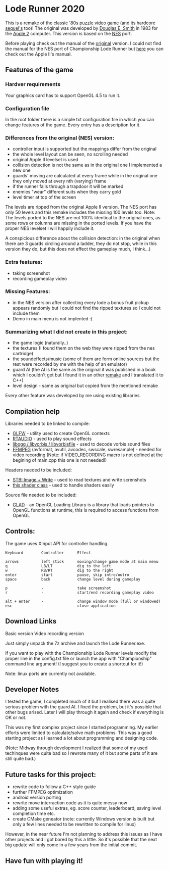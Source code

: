 # Lode Runner 2020

This is a remake of the classic ['80s puzzle video game](https://en.wikipedia.org/wiki/Lode_Runner) (and its hardcore [sequel's](https://en.wikipedia.org/wiki/Championship_Lode_Runner) too)!
The original was developed by [Douglas E. Smith](https://en.wikipedia.org/wiki/Douglas_E._Smith) in 1983 for the [Apple 2](https://en.wikipedia.org/wiki/Apple_II) computer. This version is based on the [NES](https://en.wikipedia.org/wiki/Nintendo_Entertainment_System) port.

Before playing check out the manual of the [original](https://www.gamesdatabase.org/Media/SYSTEM/Nintendo_NES//Manual/formated/Lode_Runner_-_1987_-_Br%C3%B8derbund_Software.pdf) version. I could not find the manual  for the NES port of Championship Lode Runner but [here](https://mocagh.org/broderbund/masksun-loderunner-loderunner-manual.pdf) you can check out the Apple II's manual.

## Features of the game
### Hardver requirements
Your graphics card has to support OpenGL 4.5 to run it.
### Configuration file
In the root folder there is a simple txt configuration file in which you can change features of the game. Every entry has a description for it.

### Differences from the original (NES) version:
- controller input is supported but the mappings differ from the original 
- the whole level layout can be seen, no scrolling needed
- original Apple II levelset is used
- collision detection is not the same as in the original one I implemented a new one 
- guards' moving are calculated at every frame while in the original one they only moved at every nth (varying) frame
- if the runner falls through a trapdoor it will be marked
- enemies "wear" different suits when they carry gold
- level timer at top of the screen

 The levels are ripped from the original Apple II version. The NES port has only 50 levels and this remake includes the missing 100 levels too. Note: The levels ported to the NES are not 100% identical to the original ones, as some rows or columns are missing in the ported levels. If you have the proper NES levelset I will happily include it.

A conspicious difference about the collision detection: in the original when there are 3 guards circling around a ladder, they do not stop, while in this version they do, but this does not effect the gameplay much, I think...)

### Extra features:
- taking screenshot
- recording gameplay video

### Missing Features:
- in the NES version after collecting every lode a bonus fruit pickup appears randomly but I could not find the ripped textures so I could not include them
- Demo in main menu is not implented :(

### Summarizing what I did not create in this project:
- the game logic (naturally..)
- the textures (I found them on the web they were ripped from the nes cartridge)
- the soundeffects/music (some of them are form online sources but the rest were recorded by me with the help of an emulator)
- guard AI (the AI is the same as the original it was published in a book which I couldn't get but I found it in an other [remake](https://github.com/SimonHung/LodeRunner) and I translated it to C++)
- level design - same as original but copied from the mentioned remake

Every other feature was developed by me using existing libraries.


## Compilation help

Libraries needed to be linked to compile:
- [GLFW](https://www.glfw.org/) - utility used to create OpenGL contexts
- [RTAUDIO](https://www.music.mcgill.ca/~gary/rtaudio/) - used to play sound effects
- [libogg / libvorbis / libvorbisfile](https://xiph.org/downloads/) - used to decode vorbis sound files
- [FFMPEG](https://ffmpeg.org/) (avformat, avutil, avcodec, swscale, swresample) - needed for video recording
(Note: if VIDEO_RECORDING macro is not defined at the begining of main.cpp this one is not needed!)

Headers needed to be included:
- [STBI Image + Write](https://github.com/nothings/stb) - used to read textures and write screnshots
- [this shader class](https://learnopengl.com/code_viewer_gh.php?code=includes/learnopengl/shader.h) - used to handle shaders easily

Source file needed to be included:
- [GLAD](https://glad.dav1d.de/) - an OpenGL Loading Library is a library that loads pointers to OpenGL functions at runtime, this is required to access functions from OpenGL

## Controls:
The game uses XInput API for controller handling.

	Keyboard    	Controller	    Effect

	arrows  	    left stick	    moving/change game mode at main menu
	q 			    LB/LT		    dig to the left
	w 			    RB/RT		    dig to the right
	enter 		    start		    pause, skip intro/outro
	space 		    back		    change level during gameplay
	
	p 			    -   		    take screenshot
	r 			    -			    start/end recording gameplay video
	
	alt + enter  	-   		    change window mode (full or windowed)
	esc  			-	    	    close application

## Download Links

Basic version
Video recording version

Just simply unpack the 7z archive and launch the Lode Runner.exe.

If you want to play with the Championship Lode Runner levels modify the proper line in the config.txt file or launch the app with "Championship" command line argument! (I suggest you to create a shortcut for it!)

Note: linux ports are currently not available.

## Developer Notes
I tested the game, I completed much of it but I realised there was a quite serious problem with the guard AI.
I fixed the problem, but it's possible that other bugs arised. Later I will play through it again and check if everything is OK or not.

This was my first complex project since I started programming. My earlier efforts were limited to calculate/solve math problems. This was a good starting project as I learned a lot about programming and designing code.

(Note: Midway through development I realized that some of my used techinques were quite bad so I rewrote many of it but some parts of it are still quite bad.)

## Future tasks for this project:
- rewrite code to follow a C++ style guide
- further FFMPEG optimization
- android version porting
- rewrite move interraction code as it is quite messy now
- adding some useful extras, eg. score counter, leaderboard, saving level completion time etc.
- create CMake geneator (note: currently Windows version is built but only a few lines needed to be rewritten to compile for linux)

However, in the near future I'm not planning to address this issues as I have other projects and I got bored by this a little. So it's possible that the next big update will only come in a few years from the initial commit.

## Have fun with playing it!